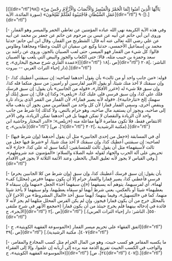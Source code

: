 [(]{dir="rtl"}۹۸[) «يَاأَيُّهَا الَّذِينَ آمَنُوا إِنَّمَا الْخَمْرُ وَالْمَيْسِرُ وَالْأَنْصَابُ
وَالْأَزْلَامُ رِجْسٌ مِنْ عَمَلِ الشَّيْطَانِ فَاجْتَنِبُوهُ لَعَلَّكُمْ تُفْلِحُونَ» (سورة المائدة،
الآية]{dir="rtl"} ٩٠[).]{dir="rtl"}

[- وفي هذه الآية الكريمة نهى الله عباده المؤمنين عن تعاطي الخمر والميسر
وهو القمار، وروى ابن أبي حاتم عن أبيه عن عبس بن مرحوم عن حاتم عن جعفر بن
محمد عن أبيه عن علي رضي الله تعالى عنه أنه قال: الشطرنج من القمار، وقال
ابن أبي حاتم: حدثنا محمد بن إسماعيل الأحمسي، حدثنا وكيع عن سفيان أن
الليث وعطاء ومجاهدا وطاوس قالوا: كل شيء من القمار فهو الميسر، حتى لعب
الصبيان بالجوز، وروى عن راشد بن سعد وحمزة بن حبيب مثله، قالا: حتى الكعاب
والجوز والبيض التي يلعب بها الصبيان («عمدة القاري شرح صحيح البخاري»،
ج]{dir="rtl"} ۱۸[، ص]{dir="rtl"} ۲۰۸[، الناشر: دار إحياء التراث العربي
-- بيروت).]{dir="rtl"}

[- قوله: «من جانب واحد أو من ثالث» بأن يقول أحدهما لصاحبه: إن سبقتني
أعطيتك كذا، وإن سبقتك لا آخذ منك شيئا، أو يقول الأمير لفارسين أو راميين:
من سبق منكما فله كذا، وإن سبق فلا شيء له («غرر الأفكار»، «قوله من
الجانبين» بأن يقول: إن سبق فرسك فلك علي كذا، وإن سبق فرسي فلي عليك كذا،
«زيلعي»؛ وكذا إن قال: إن سبق إبلك أو سهمك إلخ «تتارخانية»). «قوله لأنه
يصير قمارا»، لأن القمار من القمر الذي يزداد تارة وينقص أخرى، وسمي القمار
قمارا لأن كل واحد من المقامرين ممن يجوز أن يذهب ماله إلى صاحبه، ويجوز أن
يستفيد مال صاحبه، وهو حرام بالنص، ولا كذلك إذا شرط من جانب واحد لأن
الزيادة والنقصان لا تمكن فيهما بل في أحدهما تمكن الزيادة، وفي الآخر
الانتقاص فقط، فلا تكون مقامرة لأنها مفاعلة منه («زيلعي»؛ «الدر المختار
وحاشية ابن عابدين»، ج]{dir="rtl"} ٦[، ص]{dir="rtl"} ۴۰۲[، مكتبة
الرشيدية).]{dir="rtl"}

[- (وإن شرط فيها) أي في المسابقة («جعل من إحدى الجانبين» مثل أن يقول
أحدهما لصاحبه: إن سبقتني أعطيك كذا، وإن سبقتك لا آخذ منك شيئا، أو «شرط
فيها جعل من ثالث لأسبقهما» مثل أن يقول ثالث للمتسابقين: أيكما سبق له علي
كذا، «جاز» لأنه تحريض على آلة الحرب والجهاد لقوله عليه الصلاة والسلام:
«المؤمنون عند شروطهم». وفي القياس لا يجوز لأنه تعليق المال بالحظر، وعند
الأئمة الثلاثة لا يجوز في الأقدام.]{dir="rtl"}

[- (وإن شرط من كلا الجانبين يحرم) بأن يقول: إن سبق فرسك أعطيتك كذا، وإن
سبق فرسي فأعطني كذا، يصير قمارا والقمار حرام إلا أن يكون بينهما «فرس
(محلل) كفء لهما»، أي لفرسيهما، يتوهم أنه يسبقهما («إن سبقهما أخذ» الجعل
«منهما وإن سبقاه لا يعطيهما» شيئا أو بالعكس، يعني شرط أيهما لو سبقاه
يعطيهما، ولو سبقهما لا يأخذ شيئا منهما، كما في «التسهيل»، وفيما بينهما:
أيهما سبق أخذ «المال المشروط» من الآخر) لأن بالمحلل خرج من أن يكون قمارا
فيجوز، وإن لم يكن الفرس المحلل مثلهما لم يجز لأنه لا فائدة في إدخاله
بينهما فلم يخرج حينئذ من أن يكون قمارا («مجمع الأنهر في شرح ملتقى
الأبحر»، ج]{dir="rtl"} ۲[، ص]{dir="rtl"} ٥٥٠[، الناشر: دار إحياء التراث
العربي).]{dir="rtl"}

[- اتفق الفقهاء على تحريم ميسر القمار («الموسوعة الفقهية الكويتية»،
ج]{dir="rtl"} ۳۹[، ص]{dir="rtl"} ٤٠٧[، مكتبة الرشيدية).]{dir="rtl"}

[- ما يكسبه المقامر هو كسب خبيث، وهو من المال الحرام مثل كسب المخادع
والمقامر، والواجب في الكسب الخبيث تفريغ الذمة منه برده إلى أربابه إن
علموا، وإلا إلى الفقراء («الموسوعة الفقهية الكويتية»، ج]{dir="rtl"} ٢٤[،
ص]{dir="rtl"} ٤٠٧[).]{dir="rtl"}
